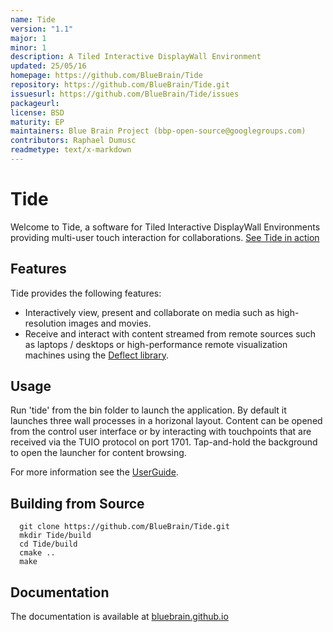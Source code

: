```yaml
---
name: Tide
version: "1.1"
major: 1
minor: 1
description: A Tiled Interactive DisplayWall Environment
updated: 25/05/16
homepage: https://github.com/BlueBrain/Tide
repository: https://github.com/BlueBrain/Tide.git
issuesurl: https://github.com/BlueBrain/Tide/issues
packageurl: 
license: BSD
maturity: EP
maintainers: Blue Brain Project (bbp-open-source@googlegroups.com)
contributors: Raphael Dumusc
readmetype: text/x-markdown
---
```

# Tide

Welcome to Tide, a software for Tiled Interactive DisplayWall Environments
providing multi-user touch interaction for collaborations. 
[See Tide in action](https://www.youtube.com/watch?v=wATHwvRFGz0)

## Features

Tide provides the following features:
* Interactively view, present and collaborate on media such as high-resolution
  images and movies.
* Receive and interact with content streamed from remote sources such as
  laptops / desktops or high-performance remote visualization machines using the
  [Deflect library](https://github.com/BlueBrain/Deflect.git).

## Usage

Run 'tide' from the bin folder to launch the application. By default it launches
three wall processes in a horizonal layout. Content can be opened from the
control user interface or by interacting with touchpoints that are received via
the TUIO protocol on port 1701. Tap-and-hold the background to open the launcher
for content browsing.

For more information see the
[UserGuide](http://bluebrain.github.io/Tide-1.0/_user_guide.html).

## Building from Source

```
  git clone https://github.com/BlueBrain/Tide.git
  mkdir Tide/build
  cd Tide/build
  cmake ..
  make
```

## Documentation

The documentation is available at
[bluebrain.github.io](http://bluebrain.github.io/)


